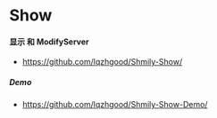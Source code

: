# Show

#### 显示 和 ModifyServer

-   https://github.com/lqzhgood/Shmily-Show/

##### Demo

-   https://github.com/lqzhgood/Shmily-Show-Demo/
